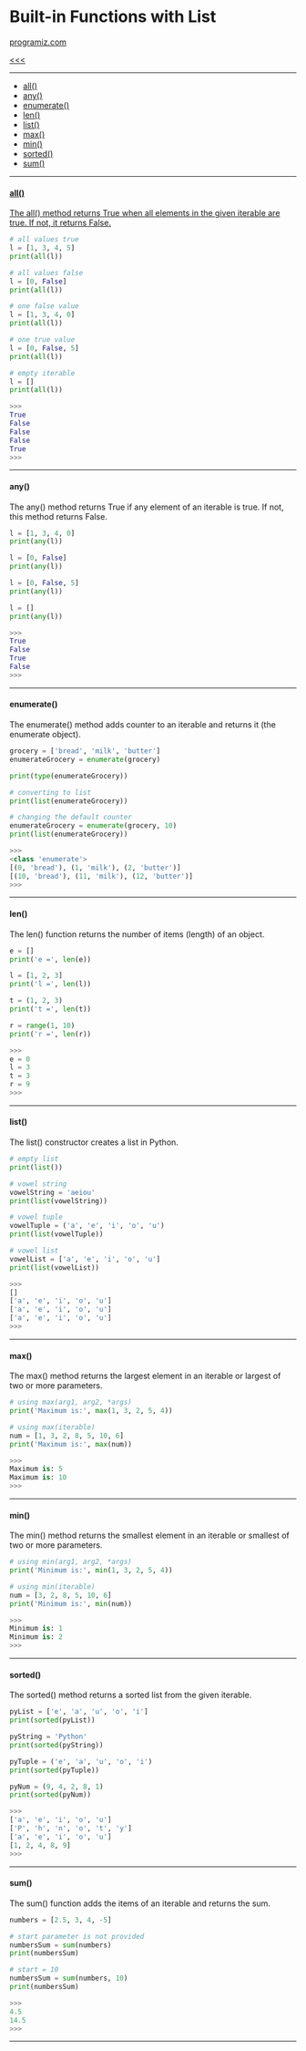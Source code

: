
Built-in Functions with List
======

[programiz.com](https://www.programiz.com/python-programming/list#method)

[<<<](https://github.com/ttltrk/PRG/blob/master/PY/DOC/OPYM/01_OBJ_DS/LISTS/LISTS.MD)

---

* <a href="#1">all()
* <a href="#2">any()
* <a href="#3">enumerate()
* <a href="#4">len()
* <a href="#5">list()
* <a href="#6">max()
* <a href="#7">min()
* <a href="#8">sorted()
* <a href="#9">sum()

---

<h4 id="1">all()</h4>

The all() method returns True when all elements in the given iterable are true. If not, it returns False.

```python
# all values true
l = [1, 3, 4, 5]
print(all(l))

# all values false
l = [0, False]
print(all(l))

# one false value
l = [1, 3, 4, 0]
print(all(l))

# one true value
l = [0, False, 5]
print(all(l))

# empty iterable
l = []
print(all(l))

>>>
True
False
False
False
True
>>>
```

---

<h4 id="2">any()</h4>

The any() method returns True if any element of an iterable is true. If not, this method returns False.

```python
l = [1, 3, 4, 0]
print(any(l))

l = [0, False]
print(any(l))

l = [0, False, 5]
print(any(l))

l = []
print(any(l))

>>>
True
False
True
False
>>>
```

---

<h4 id="3">enumerate()</h4>

The enumerate() method adds counter to an iterable and returns it (the enumerate object).

```python
grocery = ['bread', 'milk', 'butter']
enumerateGrocery = enumerate(grocery)

print(type(enumerateGrocery))

# converting to list
print(list(enumerateGrocery))

# changing the default counter
enumerateGrocery = enumerate(grocery, 10)
print(list(enumerateGrocery))

>>>
<class 'enumerate'>
[(0, 'bread'), (1, 'milk'), (2, 'butter')]
[(10, 'bread'), (11, 'milk'), (12, 'butter')]
>>>
```

---

<h4 id="4">len()</h4>

The len() function returns the number of items (length) of an object.

```python
e = []
print('e =', len(e))

l = [1, 2, 3]
print('l =', len(l))

t = (1, 2, 3)
print('t =', len(t))

r = range(1, 10)
print('r =', len(r))

>>>
e = 0
l = 3
t = 3
r = 9
>>>
```

---

<h4 id="5">list()</h4>

The list() constructor creates a list in Python.

```python
# empty list
print(list())

# vowel string
vowelString = 'aeiou'
print(list(vowelString))

# vowel tuple
vowelTuple = ('a', 'e', 'i', 'o', 'u')
print(list(vowelTuple))

# vowel list
vowelList = ['a', 'e', 'i', 'o', 'u']
print(list(vowelList))

>>>
[]
['a', 'e', 'i', 'o', 'u']
['a', 'e', 'i', 'o', 'u']
['a', 'e', 'i', 'o', 'u']
>>>
```

---

<h4 id="6">max()</h4>

The max() method returns the largest element in an iterable or largest of two or more parameters.

```python
# using max(arg1, arg2, *args)
print('Maximum is:', max(1, 3, 2, 5, 4))

# using max(iterable)
num = [1, 3, 2, 8, 5, 10, 6]
print('Maximum is:', max(num))

>>>
Maximum is: 5
Maximum is: 10
>>>
```

---

<h4 id="7">min()</h4>

The min() method returns the smallest element in an iterable or smallest of two or more parameters.

```python
# using min(arg1, arg2, *args)
print('Minimum is:', min(1, 3, 2, 5, 4))

# using min(iterable)
num = [3, 2, 8, 5, 10, 6]
print('Minimum is:', min(num))

>>>
Minimum is: 1
Minimum is: 2
>>>
```

---

<h4 id="8">sorted()</h4>

The sorted() method returns a sorted list from the given iterable.

```python
pyList = ['e', 'a', 'u', 'o', 'i']
print(sorted(pyList))

pyString = 'Python'
print(sorted(pyString))

pyTuple = ('e', 'a', 'u', 'o', 'i')
print(sorted(pyTuple))

pyNum = (9, 4, 2, 8, 1)
print(sorted(pyNum))

>>>
['a', 'e', 'i', 'o', 'u']
['P', 'h', 'n', 'o', 't', 'y']
['a', 'e', 'i', 'o', 'u']
[1, 2, 4, 8, 9]
>>>
```

---

<h4 id="9">sum()</h4>

The sum() function adds the items of an iterable and returns the sum.

```python
numbers = [2.5, 3, 4, -5]

# start parameter is not provided
numbersSum = sum(numbers)
print(numbersSum)

# start = 10
numbersSum = sum(numbers, 10)
print(numbersSum)

>>>
4.5
14.5
>>>
```

---
